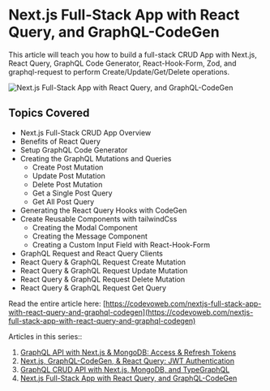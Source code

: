 # Next.js Full-Stack App with React Query, and GraphQL-CodeGen

This article will teach you how to build a full-stack CRUD App with Next.js, React Query, GraphQL Code Generator, React-Hook-Form, Zod, and graphql-request to perform Create/Update/Get/Delete operations.

![Next.js Full-Stack App with React Query, and GraphQL-CodeGen](https://codevoweb.com/wp-content/uploads/2022/07/Next.js-Full-Stack-App-with-React-Query-and-GraphQL-CodeGen.webp)

## Topics Covered

- Next.js Full-Stack CRUD App Overview
- Benefits of React Query
- Setup GraphQL Code Generator
- Creating the GraphQL Mutations and Queries
    - Create Post Mutation
    - Update Post Mutation
    - Delete Post Mutation
    - Get a Single Post Query
    - Get All Post Query
- Generating the React Query Hooks with CodeGen
- Create Reusable Components with tailwindCss
    - Creating the Modal Component
    - Creating the Message Component
    - Creating a Custom Input Field with React-Hook-Form
- GraphQL Request and React Query Clients
- React Query & GraphQL Request Create Mutation
- React Query & GraphQL Request Update Mutation
- React Query & GraphQL Request Delete Mutation
- React Query & GraphQL Request Get Query

Read the entire article here: [https://codevoweb.com/nextjs-full-stack-app-with-react-query-and-graphql-codegen](https://codevoweb.com/nextjs-full-stack-app-with-react-query-and-graphql-codegen)

Articles in this series::

1. [GraphQL API with Next.js & MongoDB: Access & Refresh Tokens](https://codevoweb.com/graphql-api-next-mongodb-access-and-refresh-tokens)
2. [Next.js, GraphQL-CodeGen, & React Query: JWT Authentication](https://codevoweb.com/nextjs-graphql-codegen-react-query-jwt-authentication)
3. [GraphQL CRUD API with Next.js, MongoDB, and TypeGraphQL](https://codevoweb.com/graphql-crud-api-nextjs-mongodb-typegraphql)
4. [Next.js Full-Stack App with React Query, and GraphQL-CodeGen](https://codevoweb.com/nextjs-full-stack-app-with-react-query-and-graphql-codegen)

